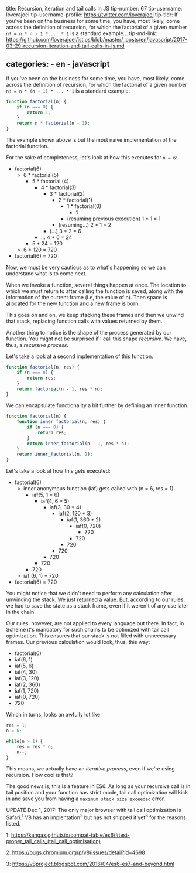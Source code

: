 

title: Recursion, iteration and tail calls in JS
tip-number: 67
tip-username: loverajoel
tip-username-profile: https://twitter.com/loverajoel
tip-tldr: If you've been on the business for some time, you have, most likely, come across the definition of recursion, for which the factorial of a given number `n! = n * n - 1 * ... * 1` is a standard example...
tip-md-link: https://github.com/loverajoel/jstips/blob/master/_posts/en/javascript/2017-03-29-recursion-iteration-and-tail-calls-in-js.md

categories:
    - en
    - javascript
---

If you've been on the business for some time, you have, most likely,
come across the definition of recursion, for which the factorial of
a given number `n! = n * (n - 1) * ... * 1` is a standard example.

``` javascript
function factorial(n) {
    if (n === 0) {
        return 1;
    }
    return n * factorial(n - 1);
}
```

The example shown above is but the most naive implementation of the
factorial function.

For the sake of completeness, let's look at how this executes for
`n = 6`:

- factorial(6)
  - 6 * factorial(5)
    - 5 * factorial (4)
      - 4 * factorial(3)
        - 3 * factorial(2)
          - 2 * factorial(1)
            - 1 * factorial(0)
              - 1
            - (resuming previous execution) 1 * 1 = 1
          - (resuming...) 2 * 1 = 2
        - (...) 3 * 2 = 6
      - ... 4 * 6 = 24
    - 5 * 24 = 120
  - 6 * 120 = 720
- factorial(6) = 720

Now, we must be very cautious as to what's happening so we can understand
what is to come next.

When we invoke a function, several things happen at once. The location to
which we must return to after calling the function is saved, along with
the information of the current frame (i.e, the value of n). Then space is
allocated for the new function and a new frame is born.

This goes on and on, we keep stacking these frames and then we unwind that
stack, replacing function calls with values returned by them.

Another thing to notice is the shape of the process generated by our function.
You might not be surprised if I call this shape *recursive*. We have, thus, a
*recursive process*.

Let's take a look at a second implementation of this function.

``` javascript
function factorial(n, res) {
    if (n === 0) {
        return res;
    }
    return factorial(n - 1, res * n);
}
```

We can encapsulate functionality a bit further by defining an inner function.

``` javascript
function factorial(n) {
    function inner_factorial(n, res) {
        if (n === 0) {
            return res;
        }
        return inner_factorial(n - 1, res * n);
    }
    return inner_factorial(n, 1);
}
```

Let's take a look at how this gets executed:

- factorial(6)
  - inner anonymous function (iaf) gets called with (n = 6, res = 1)
    - iaf(5, 1 * 6)
      - iaf(4, 6 * 5)
        - iaf(3, 30 * 4)
          - iaf(2, 120 * 3)
            - iaf(1, 360 * 2)
              - iaf(0, 720)
                - 720
              - 720
            - 720
          - 720
        - 720
      - 720
    - 720
  - iaf (6, 1) = 720
- factorial(6) = 720

You might notice that we didn't need to perform any calculation after unwinding
the stack. We just returned a value. But, according to our rules, we had to save
the state as a stack frame, even if it weren't of any use later in the chain.

Our rules, however, are not applied to every language out there. In fact, in
Scheme it's mandatory for such chains to be optimized with tail call
optimization. This ensures that our stack is not filled with unnecessary frames.
Our previous calculation would look, thus, this way:

- factorial(6)
- iaf(6, 1)
- iaf(5, 6)
- iaf(4, 30)
- iaf(3, 120)
- iaf(2, 360)
- iaf(1, 720)
- iaf(0, 720)
- 720

Which in turns, looks an awfully lot like

``` javascript
res = 1;
n = 6;

while(n > 1) {
    res = res * n;
    n--;
}
```

This means, we actually have an *iterative process*, even if we're using
recursion. How cool is that?

The good news is, this is a feature in ES6. As long as your recursive call
is in tail position and your function has strict mode, tail call optimization
will kick in and save you from having a `maximum stack size exceeded` error.

UPDATE Dec 1, 2017:
The only major browser with tail call optimization is Safari.<sup id="a1">1</sup> V8 has an implentation<sup>2</sup> but has not shipped it yet<sup>3</sup> for the reasons listed.

1: https://kangax.github.io/compat-table/es6/#test-proper_tail_calls_(tail_call_optimisation)

2: https://bugs.chromium.org/p/v8/issues/detail?id=4698

3: https://v8project.blogspot.com/2016/04/es6-es7-and-beyond.html
 
